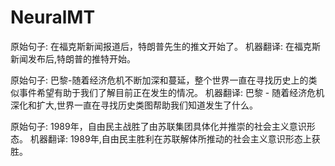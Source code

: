 # NeuralMT

原始句子: 在福克斯新闻报道后，特朗普先生的推文开始了。
机器翻译: 在福克斯新闻发布后,特朗普的推特开始。 


原始句子: 巴黎-随着经济危机不断加深和蔓延，整个世界一直在寻找历史上的类似事件希望有助于我们了解目前正在发生的情况。
机器翻译: 巴黎 - 随着经济危机深化和扩大,世界一直在寻找历史类图帮助我们知道发生了什么。 


原始句子: 1989年，自由民主战胜了由苏联集团具体化并推崇的社会主义意识形态。
机器翻译: 1989年,自由民主胜利在苏联解体所推动的社会主义意识形态上获胜。
